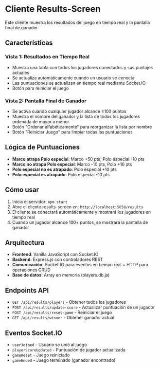 # Cliente Results-Screen

Este cliente muestra los resultados del juego en tiempo real y la pantalla final de ganador.

## Características

### Vista 1: Resultados en Tiempo Real

- Muestra una tabla con todos los jugadores conectados y sus puntajes actuales
- Se actualiza automáticamente cuando un usuario se conecta
- Las puntuaciones se actualizan en tiempo real mediante Socket.IO
- Botón para reiniciar el juego

### Vista 2: Pantalla Final de Ganador

- Se activa cuando cualquier jugador alcance ≥100 puntos
- Muestra el nombre del ganador y la lista de todos los jugadores ordenada de mayor a menor
- Botón "Ordenar alfabéticamente" para reorganizar la lista por nombre
- Botón "Reiniciar Juego" para limpiar todas las puntuaciones

## Lógica de Puntuaciones

- **Marco atrapa Polo especial**: Marco +50 pts, Polo especial -10 pts
- **Marco no atrapa Polo especial**: Marco -10 pts, Polo +10 pts
- **Polo especial no es atrapado**: Polo especial +10 pts
- **Polo especial es atrapado**: Polo especial -10 pts

## Cómo usar

1. Inicia el servidor: `npm start`
2. Abre el cliente results-screen en: `http://localhost:5050/results`
3. El cliente se conectará automáticamente y mostrará los jugadores en tiempo real
4. Cuando un jugador alcance 100+ puntos, se mostrará la pantalla de ganador

## Arquitectura

- **Frontend**: Vanilla JavaScript con Socket.IO
- **Backend**: Express.js con controladores REST
- **Comunicación**: Socket.IO para eventos en tiempo real + HTTP para operaciones CRUD
- **Base de datos**: Array en memoria (players.db.js)

## Endpoints API

- `GET /api/results/players` - Obtener todos los jugadores
- `POST /api/results/update-score` - Actualizar puntuación de un jugador
- `POST /api/results/reset-game` - Reiniciar el juego
- `GET /api/results/winner` - Obtener ganador actual

## Eventos Socket.IO

- `userJoined` - Usuario se unió al juego
- `playerScoreUpdated` - Puntuación de jugador actualizada
- `gameReset` - Juego reiniciado
- `gameEnded` - Juego terminado (ganador encontrado)
